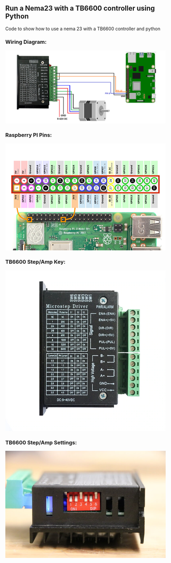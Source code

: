 ## Run a Nema23 with a TB6600 controller using Python
Code to show how to use a nema 23 with a TB6600 controller and python

### Wiring Diagram:
<a href="https://github.com/danielwilczak101/Nema23_TB6600_Python/blob/media/images/stepper_motor_wire_diagram.png">
<img  src="https://github.com/danielwilczak101/Nema23_TB6600_Python/blob/media/images/stepper_motor_wire_diagram.png" width="900px"></a>

### Raspberry PI Pins:
<a href="https://github.com/danielwilczak101/Nema23_TB6600_Python/blob/media/images/Raspberry-Pi-GPIO-Header-with-Photo.png">
<img  src="https://github.com/danielwilczak101/Nema23_TB6600_Python/blob/media/images/Raspberry-Pi-GPIO-Header-with-Photo.png" width="900px"></a>

### TB6600 Step/Amp Key:
<a href="https://github.com/danielwilczak101/Nema23_TB6600_Python/blob/media/images/tb6600.jpg">
<img  src="https://github.com/danielwilczak101/Nema23_TB6600_Python/blob/media/images/tb6600.jpg"></a>

### TB6600 Step/Amp Settings:
<a href="https://github.com/danielwilczak101/Nema23_TB6600_Python/blob/media/images/Nema23_Setting_config.jpg">
<img  src="https://github.com/danielwilczak101/Nema23_TB6600_Python/blob/media/images/Nema23_Setting_config.jpg" width="900px"></a>






